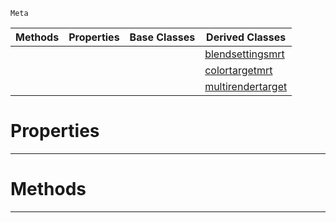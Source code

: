  `Meta`

|Methods|Properties|Base Classes|Derived Classes|
|---|---|---|---|
| | | |[blendsettingsmrt](https://github.com/ArendDanielek/ZeroDocsTest/blob/master/code_reference/class_reference/blendsettingsmrt.markdown)|
| | | |[colortargetmrt](https://github.com/ArendDanielek/ZeroDocsTest/blob/master/code_reference/class_reference/colortargetmrt.markdown)|
| | | |[multirendertarget](https://github.com/ArendDanielek/ZeroDocsTest/blob/master/code_reference/class_reference/multirendertarget.markdown)|


 #  Properties


---  
 #  Methods


---  
 
  
  
  
  
  
  
  

 